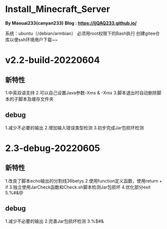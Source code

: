 # Install_Minecraft_Server

**By Maouai233(canyan233)**
**Blog : https://ljQAQ233.github.io/**

系统：ubuntu（/debian/armbian）
必须用root权限下的Bash执行
创建gitee仓库以便ssh环境用户下载~~

# v2.2-build-20220604
## 新特性
1.中英双语支持
2.可以自己设置Java参数-Xms & -Xmx
3.脚本退出时自动删除脚本的子脚本及缓存文件夹
## debug
1.减少不必要的输出
2.增加输入错误类型检测
3.初步完成Jar包损坏检测

# 2.3-debug-20220605
## 新特性
1.改良了脚本echo输出的分割线36betys
2.使用function定义函数，使用return + if
3.独立使用JarCheck函数和Check.sh脚本检测Jar包损坏
4.优化部分exit
5.%#&@
## debug
1.减少不必要的输出
2.完善Jar包损坏检测
3.%$#&
